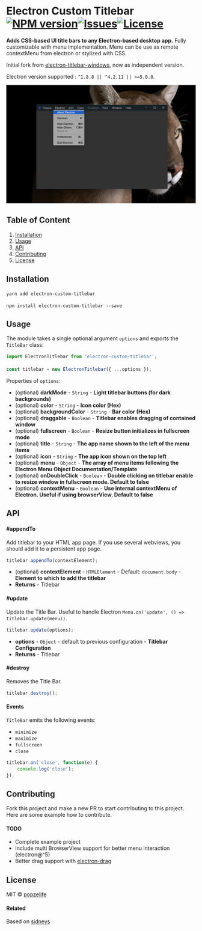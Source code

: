 
# Electron Custom Titlebar [![NPM version](https://img.shields.io/npm/v/electron-custom-titlebar)](https://www.npmjs.com/package/electron-custom-titlebar)[![Issues](https://img.shields.io/github/issues/popzelife/electron-custom-titlebar)](https://github.com/popzelife/electron-custom-titlebar/issues)[![License](https://img.shields.io/npm/l/electron-custom-titlebar)](https://github.com/popzelife/electron-custom-titlebar/blob/master/LICENSE)

**Adds CSS-based UI title bars to any Electron-based desktop app.**
Fully customizable with menu implementation. Menu can be use as remote contextMenu from electron or stylized with CSS.

Initial fork from [electron-titlebar-windows](https://github.com/sidneys/electron-titlebar-windows), now as independent version.

Electron version supported : `^1.8.8 || ^4.2.11 || >=5.0.0`.

![screen](https://raw.githubusercontent.com/popzelife/electron-custom-titlebar/master/screen.png)

## Table of Content

1. [Installation](#installation)
2. [Usage](#usage)
3. [API](#api)
4. [Contributing](#contributing)
5. [License](#license)

## Installation

```
yarn add electron-custom-titlebar

npm install electron-custom-titlebar --save
```

## Usage

The module takes a single optional argument `options` and exports the `TitleBar` class:

```js
import ElectronTitlebar from 'electron-custom-titlebar';

const titlebar = new ElectronTitlebar({ ...options });
```

Properties of `options`:
 - (optional) **darkMode** - `String` - **Light titlebar buttons (for dark backgrounds)**
 - (optional) **color** - `String` - **Icon color (Hex)**
 - (optional) **backgroundColor** - `String` - **Bar color (Hex)**
 - (optional) **draggable** - `Boolean` - **Titlebar enables dragging of contained window**
 - (optional) **fullscreen** - `Boolean` - **Resize button initializes in fullscreen mode**
 - (optional) **title** - `String` - **The app name shown to the left of the menu items**
 - (optional) **icon** - `String` - **The app icon shown on the top left**
 - (optional) **menu** - `Object` - **The array of menu items following the Electron Menu Object Documentation/Template**
 - (optional) **onDoubleClick** - `Boolean` - **Double clicking on titlebar enable to resize window in fullscreen mode. Default to false**
 - (optional) **contextMenu** - `Boolean` - **Use internal contextMenu of Electron. Useful if using browserView. Default to false**

## API

#### #appendTo

Add titlebar to your HTML app page. If you use several webviews, you should add it to a persistent app page.

```js
titlebar.appendTo(contextElement);
```

 - (optional) **contextElement** - `HTMLElement` - Default: `document.body` - **Element to which to add the titlebar**
 - **Returns** - Titlebar

#### #update

Update the Title Bar. Useful to handle Electron `Menu.on('update', () => titlebar.update(menu))`.

```js
titlebar.update(options);
```

 - **options** - `Object` - default to previous configuration - **Titlebar Configuration**
 - **Returns** - Titlebar

#### #destroy

Removes the Title Bar.

```js
titlebar.destroy();
```

#### Events

`TitleBar` emits the following events:

- `minimize`
- `maximize`
- `fullscreen`
- `close`

```js
titlebar.on('close', function(e) {
    console.log('close');
});
```

## Contributing

Fork this project and make a new PR to start contributing to this project. Here are some example how to contribute.

#### TODO

- Complete example project
- Include multi BrowserView support for better menu interaction (electron@^5)
- Better drag support with [electron-drag](https://www.npmjs.com/package/electron-drag)

## License

MIT © [popzelife](https://taurus.sh)

#### Related

Based on [sidneys](http://sidneys.github.io)
